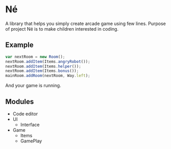 # Né
A library that helps you simply create arcade game using few lines. Purpose of project Né is to make children interested in coding.

## Example
```javascript
var nextRoom = new Room();
nextRoom.addItem(Items.angryRobot());
nextRoom.addItem(Items.helper());
nextRoom.addItem(Items.bonus());
mainRoom.addRoom(nextRoom, Way.left);
```

And your game is running. 

## Modules
- Code editor
- UI
    * Interface
- Game
    * Items
    * GamePlay